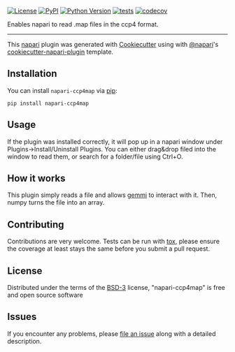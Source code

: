 
[![License](https://img.shields.io/pypi/l/napari-ccp4map.svg?color=green)](https://github.com/biberger/napari-ccp4map/raw/master/LICENSE)
[![PyPI](https://img.shields.io/pypi/v/napari-ccp4map.svg?color=green)](https://pypi.org/project/napari-ccp4map)
[![Python Version](https://img.shields.io/pypi/pyversions/napari-ccp4map.svg?color=green)](https://python.org)
[![tests](https://github.com/biberger/napari-ccp4map/workflows/tests/badge.svg)](https://github.com/biberger/napari-ccp4map/actions)
[![codecov](https://codecov.io/gh/biberger/napari-ccp4map/branch/master/graph/badge.svg)](https://codecov.io/gh/biberger/napari-ccp4map)

Enables napari to read .map files in the ccp4 format.

----------------------------------

This [napari] plugin was generated with [Cookiecutter] using with [@napari]'s [cookiecutter-napari-plugin] template.

<!--
Don't miss the full getting started guide to set up your new package:
https://github.com/napari/cookiecutter-napari-plugin#getting-started

and review the napari docs for plugin developers:
https://napari.org/docs/plugins/index.html
-->

## Installation

You can install `napari-ccp4map` via [pip]:

    pip install napari-ccp4map

## Usage
If the plugin was installed correctly, it will pop up in a napari window under Plugins->Install/Uninstall Plugins.
You can either drag&drop filed into the window to read them, or search for a folder/file using Ctrl+O.

## How it works
This plugin simply reads a file and allows [gemmi](https://github.com/project-gemmi/gemmi) to interact with it. Then, numpy turns the file into an array.

## Contributing

Contributions are very welcome. Tests can be run with [tox], please ensure
the coverage at least stays the same before you submit a pull request.

## License

Distributed under the terms of the [BSD-3] license,
"napari-ccp4map" is free and open source software

## Issues

If you encounter any problems, please [file an issue] along with a detailed description.

[napari]: https://github.com/napari/napari
[Cookiecutter]: https://github.com/audreyr/cookiecutter
[@napari]: https://github.com/napari
[MIT]: http://opensource.org/licenses/MIT
[BSD-3]: http://opensource.org/licenses/BSD-3-Clause
[GNU GPL v3.0]: http://www.gnu.org/licenses/gpl-3.0.txt
[GNU LGPL v3.0]: http://www.gnu.org/licenses/lgpl-3.0.txt
[Apache Software License 2.0]: http://www.apache.org/licenses/LICENSE-2.0
[Mozilla Public License 2.0]: https://www.mozilla.org/media/MPL/2.0/index.txt
[cookiecutter-napari-plugin]: https://github.com/napari/cookiecutter-napari-plugin

[file an issue]: https://github.com/biberger/napari-ccp4map/issues

[napari]: https://github.com/napari/napari
[tox]: https://tox.readthedocs.io/en/latest/
[pip]: https://pypi.org/project/pip/
[PyPI]: https://pypi.org/


